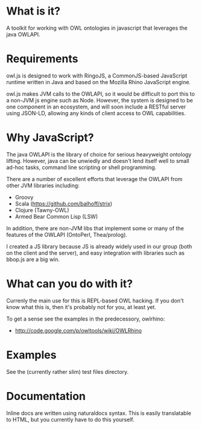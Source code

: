 # What is it?

A toolkit for working with OWL ontologies in javascript that leverages
the java OWLAPI.

# Requirements

owl.js is designed to work with RingoJS, a CommonJS-based
JavaScript runtime written in Java and based on the Mozilla Rhino
JavaScript engine.

owl.js makes JVM calls to the OWLAPI, so it would be difficult to port
this to a non-JVM js engine such as Node. However, the system is
designed to be one component in an ecosystem, and will soon include a
RESTful server using JSON-LD, allowing any kinds of client access to
OWL capabilities.

# Why JavaScript?

The java OWLAPI is the library of choice for serious heavyweight
ontology lifting. However, java can be unwiedly and doesn't lend
itself well to small ad-hoc tasks, command line scripting or shell
programming.

There are a number of excellent efforts that leverage the OWLAPI from
other JVM libraries including:

 * Groovy
 * Scala (https://github.com/balhoff/strix)
 * Clojure (Tawny-OWL)
 * Armed Bear Common Lisp (LSW)

In addition, there are non-JVM libs that implement some or many of the
features of the OWLAPI (OntoPerl, Thea/prolog).

I created a JS library because JS is already widely used in our group
(both on the client and the server), and easy integration with
libraries such as bbop.js are a big win.

# What can you do with it?

Currenly the main use for this is REPL-based OWL hacking. If you don't
know what this is, then it's probably not for you, at least yet.

To get a sense see the examples in the predecessory, owlrhino:

 * http://code.google.com/p/owltools/wiki/OWLRhino

# Examples

See the (currently rather slim) test files directory.

# Documentation

Inline docs are written using naturaldocs syntax. This is easily
translatable to HTML, but you currently have to do this yourself.

